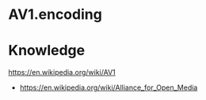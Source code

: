 # AV1.encoding
# Knowledge
https://en.wikipedia.org/wiki/AV1
- https://en.wikipedia.org/wiki/Alliance_for_Open_Media
